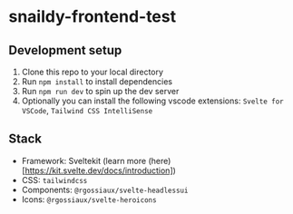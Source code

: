 # snaildy-frontend-test

## Development setup

1. Clone this repo to your local directory
2. Run `npm install` to install dependencies
3. Run `npm run dev` to spin up the dev server
4. Optionally you can install the following vscode extensions: `Svelte for VSCode`, `Tailwind CSS IntelliSense`

## Stack

- Framework: Sveltekit (learn more (here)[https://kit.svelte.dev/docs/introduction])
- CSS: `tailwindcss`
- Components: `@rgossiaux/svelte-headlessui`
- Icons: `@rgossiaux/svelte-heroicons`
